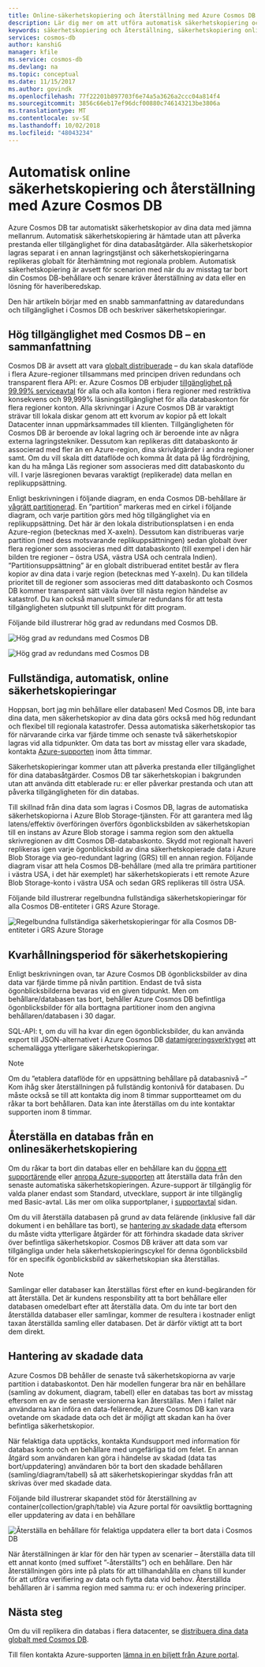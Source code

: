 ```yaml
---
title: Online-säkerhetskopiering och återställning med Azure Cosmos DB | Microsoft Docs
description: Lär dig mer om att utföra automatisk säkerhetskopiering och återställning på en Azure Cosmos DB-databas.
keywords: säkerhetskopiering och återställning, säkerhetskopiering online
services: cosmos-db
author: kanshiG
manager: kfile
ms.service: cosmos-db
ms.devlang: na
ms.topic: conceptual
ms.date: 11/15/2017
ms.author: govindk
ms.openlocfilehash: 77f22201b897703f6e74a5a3626a2ccc04a814f4
ms.sourcegitcommit: 3856c66eb17ef96dcf00880c746143213be3806a
ms.translationtype: MT
ms.contentlocale: sv-SE
ms.lasthandoff: 10/02/2018
ms.locfileid: "48043234"
---
```

# <a name="automatic-online-backup-and-restore-with-azure-cosmos-db"></a>Automatisk online säkerhetskopiering och återställning med Azure Cosmos DB
Azure Cosmos DB tar automatiskt säkerhetskopior av dina data med jämna mellanrum. Automatisk säkerhetskopiering är hämtade utan att påverka prestanda eller tillgänglighet för dina databasåtgärder. Alla säkerhetskopior lagras separat i en annan lagringstjänst och säkerhetskopieringarna replikeras globalt för återhämtning mot regionala problem. Automatisk säkerhetskopiering är avsett för scenarion med när du av misstag tar bort din Cosmos DB-behållare och senare kräver återställning av data eller en lösning för haveriberedskap.  

Den här artikeln börjar med en snabb sammanfattning av dataredundans och tillgänglighet i Cosmos DB och beskriver säkerhetskopieringar. 

## <a name="high-availability-with-cosmos-db---a-recap"></a>Hög tillgänglighet med Cosmos DB – en sammanfattning
Cosmos DB är avsett att vara [globalt distribuerade](distribute-data-globally.md) – du kan skala dataflöde i flera Azure-regioner tillsammans med principen driven redundans och transparent flera API: er. Azure Cosmos DB erbjuder [tillgänglighet på 99,99% serviceavtal](https://azure.microsoft.com/support/legal/sla/cosmos-db) för alla och alla konton i flera regioner med restriktiva konsekvens och 99,999% läsningstillgänglighet för alla databaskonton för flera regioner konton. Alla skrivningar i Azure Cosmos DB är varaktigt strävar till lokala diskar genom att ett kvorum av kopior på ett lokalt Datacenter innan uppmärksammades till klienten. Tillgängligheten för Cosmos DB är beroende av lokal lagring och är beroende inte av några externa lagringstekniker. Dessutom kan replikeras ditt databaskonto är associerad med fler än en Azure-region, dina skrivåtgärder i andra regioner samt. Om du vill skala ditt dataflöde och komma åt data på låg fördröjning, kan du ha många Läs regioner som associeras med ditt databaskonto du vill. I varje läsregionen bevaras varaktigt (replikerade) data mellan en replikuppsättning.  

Enligt beskrivningen i följande diagram, en enda Cosmos DB-behållare är [vågrätt partitionerad](partition-data.md). En ”partition” markeras med en cirkel i följande diagram, och varje partition görs med hög tillgänglighet via en replikuppsättning. Det här är den lokala distributionsplatsen i en enda Azure-region (betecknas med X-axeln). Dessutom kan distribueras varje partition (med dess motsvarande replikuppsättningen) sedan globalt över flera regioner som associeras med ditt databaskonto (till exempel i den här bilden tre regioner – östra USA, västra USA och centrala Indien). ”Partitionsuppsättning” är en globalt distribuerad entitet består av flera kopior av dina data i varje region (betecknas med Y-axeln). Du kan tilldela prioritet till de regioner som associeras med ditt databaskonto och Cosmos DB kommer transparent sätt växla över till nästa region händelse av katastrof. Du kan också manuellt simulerar redundans för att testa tillgängligheten slutpunkt till slutpunkt för ditt program.  

Följande bild illustrerar hög grad av redundans med Cosmos DB.

![Hög grad av redundans med Cosmos DB](./media/online-backup-and-restore/redundancy.png)

![Hög grad av redundans med Cosmos DB](./media/online-backup-and-restore/global-distribution.png)

## <a name="full-automatic-online-backups"></a>Fullständiga, automatisk, online säkerhetskopieringar
Hoppsan, bort jag min behållare eller databasen! Med Cosmos DB, inte bara dina data, men säkerhetskopior av dina data görs också med hög redundant och flexibel till regionala katastrofer. Dessa automatiska säkerhetskopior tas för närvarande cirka var fjärde timme och senaste två säkerhetskopior lagras vid alla tidpunkter. Om data tas bort av misstag eller vara skadade, kontakta [Azure-supporten](https://azure.microsoft.com/support/options/) inom åtta timmar. 

Säkerhetskopieringar kommer utan att påverka prestanda eller tillgänglighet för dina databasåtgärder. Cosmos DB tar säkerhetskopian i bakgrunden utan att använda ditt etablerade ru: er eller påverkar prestanda och utan att påverka tillgängligheten för din databas. 

Till skillnad från dina data som lagras i Cosmos DB, lagras de automatiska säkerhetskopiorna i Azure Blob Storage-tjänsten. För att garantera med låg latens/effektiv överföringen överförs ögonblicksbilden av säkerhetskopian till en instans av Azure Blob storage i samma region som den aktuella skrivregionen av ditt Cosmos DB-databaskonto. Skydd mot regionalt haveri replikeras igen varje ögonblicksbild av dina säkerhetskopierade data i Azure Blob Storage via geo-redundant lagring (GRS) till en annan region. Följande diagram visar att hela Cosmos DB-behållare (med alla tre primära partitioner i västra USA, i det här exemplet) har säkerhetskopierats i ett remote Azure Blob Storage-konto i västra USA och sedan GRS replikeras till östra USA. 

Följande bild illustrerar regelbundna fullständiga säkerhetskopieringar för alla Cosmos DB-entiteter i GRS Azure Storage.

![Regelbundna fullständiga säkerhetskopieringar för alla Cosmos DB-entiteter i GRS Azure Storage](./media/online-backup-and-restore/automatic-backup.png)

## <a name="backup-retention-period"></a>Kvarhållningsperiod för säkerhetskopiering
Enligt beskrivningen ovan, tar Azure Cosmos DB ögonblicksbilder av dina data var fjärde timme på nivån partition. Endast de två sista ögonblicksbilderna bevaras vid en given tidpunkt. Men om behållare/databasen tas bort, behåller Azure Cosmos DB befintliga ögonblicksbilder för alla borttagna partitioner inom den angivna behållaren/databasen i 30 dagar.

SQL-API: t, om du vill ha kvar din egen ögonblicksbilder, du kan använda export till JSON-alternativet i Azure Cosmos DB [datamigreringsverktyget](import-data.md#export-to-json-file) att schemalägga ytterligare säkerhetskopieringar.

> [!NOTE]
> Om du ”etablera dataflöde för en uppsättning behållare på databasnivå –” Kom ihåg sker återställningen på fullständig kontonivå för databasen. Du måste också se till att kontakta dig inom 8 timmar supportteamet om du råkar ta bort behållaren. Data kan inte återställas om du inte kontaktar supporten inom 8 timmar. 



## <a name="restoring-a-database-from-an-online-backup"></a>Återställa en databas från en onlinesäkerhetskopiering

Om du råkar ta bort din databas eller en behållare kan du [öppna ett supportärende](https://portal.azure.com/?#blade/Microsoft_Azure_Support/HelpAndSupportBlade) eller [anropa Azure-supporten](https://azure.microsoft.com/support/options/) att återställa data från den senaste automatiska säkerhetskopieringen. Azure-support är tillgänglig för valda planer endast som Standard, utvecklare, support är inte tillgänglig med Basic-avtal. Läs mer om olika supportplaner, i [supportavtal](https://azure.microsoft.com/support/plans/) sidan. 

Om du vill återställa databasen på grund av data felärende (inklusive fall där dokument i en behållare tas bort), se [hantering av skadade data](#handling-data-corruption) eftersom du måste vidta ytterligare åtgärder för att förhindra skadade data skriver över befintliga säkerhetskopior. Cosmos DB kräver att data som var tillgängliga under hela säkerhetskopieringscykel för denna ögonblicksbild för en specifik ögonblicksbild av säkerhetskopian ska återställas.

> [!NOTE]
> Samlingar eller databaser kan återställas först efter en kund-begäranden för att återställa. Det är kundens responsbility att ta bort behållare eller databasen omedelbart efter att återställa data. Om du inte tar bort den återställda databaser eller samlingar, kommer de resultera i kostnader enligt taxan återställda samling eller databasen. Det är därför viktigt att ta bort dem direkt. 

## <a name="handling-data-corruption"></a>Hantering av skadade data

Azure Cosmos DB behåller de senaste två säkerhetskopiorna av varje partition i databaskontot. Den här modellen fungerar bra när en behållare (samling av dokument, diagram, tabell) eller en databas tas bort av misstag eftersom en av de senaste versionerna kan återställas. Men i fallet när användarna kan införa en data-felärende, Azure Cosmos DB kan vara ovetande om skadade data och det är möjligt att skadan kan ha över befintliga säkerhetskopior. 

När felaktiga data upptäcks, kontakta Kundsupport med information för databas konto och en behållare med ungefärliga tid om felet. En annan åtgärd som användaren kan göra i händelse av skadad (data tas bort/uppdatering) användaren bör ta bort den skadade behållaren (samling/diagram/tabell) så att säkerhetskopieringar skyddas från att skrivas över med skadade data.  

Följande bild illustrerar skapandet stöd för återställning av container(collection/graph/table) via Azure portal för oavsiktlig borttagning eller uppdatering av data i en behållare

![Återställa en behållare för felaktiga uppdatera eller ta bort data i Cosmos DB](./media/online-backup-and-restore/backup-restore-support.png)

När återställningen är klar för den här typen av scenarier – återställa data till ett annat konto (med suffixet ”-återställts”) och en behållare. Den här återställningen görs inte på plats för att tillhandahålla en chans till kunder för att utföra verifiering av data och flytta data vid behov. Återställda behållaren är i samma region med samma ru: er och indexering principer. 

## <a name="next-steps"></a>Nästa steg

Om du vill replikera din databas i flera datacenter, se [distribuera dina data globalt med Cosmos DB](distribute-data-globally.md). 

Till filen kontakta Azure-supporten [lämna in en biljett från Azure portal](https://portal.azure.com/?#blade/Microsoft_Azure_Support/HelpAndSupportBlade).

